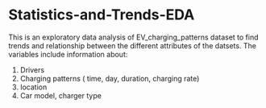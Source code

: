 # Statistics-and-Trends-EDA

This is an exploratory data analysis of EV_charging_patterns dataset to find trends and relationship between the different attributes of the datsets. The variables include information about:
1. Drivers
2. Charging patterns ( time, day, duration, charging rate)
3. location
4. Car model, charger type



